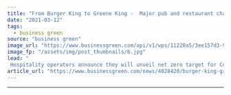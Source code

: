 ```yaml
---
title: "From Burger King to Greene King -  Major pub and restaurant chains beef up net zero drive"
date: "2021-03-12"
tags: 
  - business green
source: "business green"
image_url: "https://www.businessgreen.com/api/v1/wps/11220a5/3ee157d3-95d5-44ac-925b-14ec109fc43e/8/amie-johnson-VJXLzQi5TlE-unsplash-185x114.jpg"
image_fp: "/assets/img/post_thumbnails/6.jpg"
lead: "
 Hospitality operators announce they will unveil net zero target for Covid-afflicted sector this summer, after recruiting leading sustainability advisors ..."
article_url: "https://www.businessgreen.com/news/4028420/burger-king-greene-king-major-pub-restaurant-chains-beef-net-zero-drive"
---
```


---
